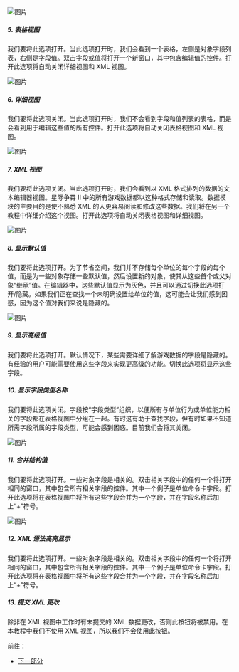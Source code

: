 ![图片](009-navigating-showexplorerview.jpg)

##### 5. 表格视图
我们要将此选项打开。当此选项打开时，我们会看到一个表格，左侧是对象字段列表，右侧是字段值。双击字段或值将打开一个新窗口，其中包含编辑值的控件。打开此选项将自动关闭详细视图和 XML 视图。

![图片](010-navigating-tableview.jpg)

##### 6. 详细视图
我们要将此选项关闭。当此选项打开时，我们不会看到字段和值列表的表格，而是会看到用于编辑这些值的所有控件。打开此选项将自动关闭表格视图和 XML 视图。

![图片](011-navigating-detailview.jpg)

##### 7. XML 视图
我们要将此选项关闭。当此选项打开时，我们会看到以 XML 格式排列的数据的文本编辑器视图。星际争霄 II 中的所有游戏数据都以这种格式存储和读取。数据模块的主要目的是使不熟悉 XML 的人更容易阅读和修改这些数据。我们将在另一个教程中详细介绍这个视图。打开此选项将自动关闭表格视图和详细视图。

![图片](012-navigating-xmlview.jpg)

##### 8. 显示默认值
我们要将此选项打开。为了节省空间，我们并不存储每个单位的每个字段的每个值，而是为一些对象存储一些默认值，然后设置新的对象，使其从这些首个或父对象“继承”值。在编辑器中，这些默认值显示为灰色，并且可以通过切换此选项打开/隐藏。如果我们正在查找一个未明确设置给单位的值，这可能会让我们感到困惑，因为这个值对我们来说是隐藏的。

![图片](013-navigating-showdefaultvalues.jpg)

##### 9. 显示高级值
我们要将此选项打开。默认情况下，某些需要详细了解游戏数据的字段是隐藏的。有经验的用户可能需要使用这些字段来实现更高级的功能。切换此选项将显示这些字段。
##### 10. 显示字段类型名称
我们要将此选项关闭。字段按“字段类型”组织，以便所有与单位行为或单位能力相关的字段都在表格视图中分组在一起。有时这有助于查找字段，但有时如果不知道所需字段所属的字段类型，可能会感到困惑。目前我们会将其关闭。

![图片](014-navigating-showfieldtypes.jpg)

##### 11. 合并结构值
我们要将此选项打开。一些对象字段是相关的。双击相关字段中的任何一个将打开相同的窗口，其中包含所有相关字段的控件。其中一个例子是单位命令卡字段。打开此选项将在表格视图中将所有这些字段合并为一个字段，并在字段名称后加上“+”符号。

![图片](015-navigating-combinefields.jpg)

##### 12. XML 语法高亮显示
我们要将此选项打开。一些对象字段是相关的。双击相关字段中的任何一个将打开相同的窗口，其中包含所有相关字段的控件。其中一个例子是单位命令卡字段。打开此选项将在表格视图中将所有这些字段合并为一个字段，并在字段名称后加上“+”符号。
##### 13. 提交 XML 更改
除非在 XML 视图中工作时有未提交的 XML 数据更改，否则此按钮将被禁用。在本教程中我们不使用 XML 视图，所以我们不会使用此按钮。

前往：

- [下一部分](../2)